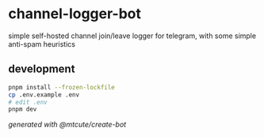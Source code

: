 # channel-logger-bot

simple self-hosted channel join/leave logger for telegram,
with some simple anti-spam heuristics

## development

```bash
pnpm install --frozen-lockfile
cp .env.example .env 
# edit .env
pnpm dev
```

*generated with @mtcute/create-bot*